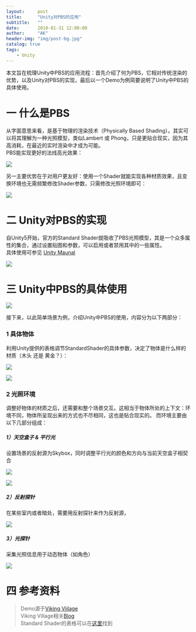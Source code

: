 ```yaml
---
layout:     post
title:      "Unity对PBS的应用"
subtitle:   ""
date:       2018-01-31 12:00:00
author:     "AK"
header-img: "img/post-bg.jpg"
catalog: true
tags:
    - Unity
---
```


本文旨在梳理Unity中PBS的应用流程：首先介绍了何为PBS，它相对传统渲染的优势，以及Unity对PBS的实现，最后以一个Demo为例简要说明了Unity中PBS的具体使用。

# 一 什么是PBS
从字面意思来看，是基于物理的渲染技术（Physically Based Shading）。其实可以将其理解为一种光照模型，类似Lambert 或 Phong，只是更贴合现实，因为其高消耗，在最近的实时渲染中才成为可能。  
PBS能实现更好的法线高光效果：

![](/img/in-post/pbs-in-unity/1.png)
<small class="img-hint"></small>

另一主要优势在于对用户更友好：使用一个Shader就能实现各种材质效果，且变换环境也无需频繁修改Shader参数，只需修改光照环境即可：

![](/img/in-post/pbs-in-unity/1.gif)
<small class="img-hint"></small>

# 二 Unity对PBS的实现
自Unity5开始，官方的Standard Shader就吸收了PBS光照模型，其是一个众多属性的集合，通过设置贴图和参数，可以启用或者禁用其中的一些属性。  
具体使用可参见 [Unity Maunal](https://docs.unity3d.com/Manual/shader-StandardShader.html)

![](/img/in-post/pbs-in-unity/2.png)
<small class="img-hint"></small>

# 三 Unity中PBS的具体使用
![](/img/in-post/pbs-in-unity/3.png)
<small class="img-hint"></small>

接下来，以此简单场景为例，介绍Unity中PBS的使用，内容分为以下两部分：

### 1 具体物体
利用Unity提供的表格调节StandardShader的具体参数，决定了物体是什么样的材质（木头 还是 黄金？）：

![](/img/in-post/pbs-in-unity/4.jpg)
<small class="img-hint"></small>

![](/img/in-post/pbs-in-unity/5.png)
<small class="img-hint"></small>

### 2 光照环境
调整好物体的材质之后，还需要和整个场景交互。这相当于物体所处的上下文：环境不同，物体所呈现出来的方式也不尽相同，这也是贴合现实的。
而环境主要由以下几部分组成：

##### 1）天空盒子 & 平行光
设置场景的反射源为Skybox，同时调整平行光的颜色和方向与当前天空盒子相契合

![](/img/in-post/pbs-in-unity/6.png)
<small class="img-hint"></small>

![](/img/in-post/pbs-in-unity/7.png)
<small class="img-hint"></small>

##### 2）反射探针
在某些室内或者暗处，需要用反射探针来作为反射源，

![](/img/in-post/pbs-in-unity/8.png)
<small class="img-hint"></small>


##### 3）光探针
采集光照信息用于动态物体（如角色）

![](/img/in-post/pbs-in-unity/9.png)
<small class="img-hint"></small>

# 四 参考资料
> Demo源于[Viking Viilage](https://assetstore.unity.com/packages/essentials/tutorial-projects/viking-village-29140)  
> Viking Village相关[Blog](https://blogs.unity3d.com/cn/2015/02/18/working-with-physically-based-shading-a-practical-approach/)  
>Standard Shader的表格可以在[这里](https://assetstore.unity.com/packages/essentials/tutorial-projects/shader-calibration-scene-25422)找到














